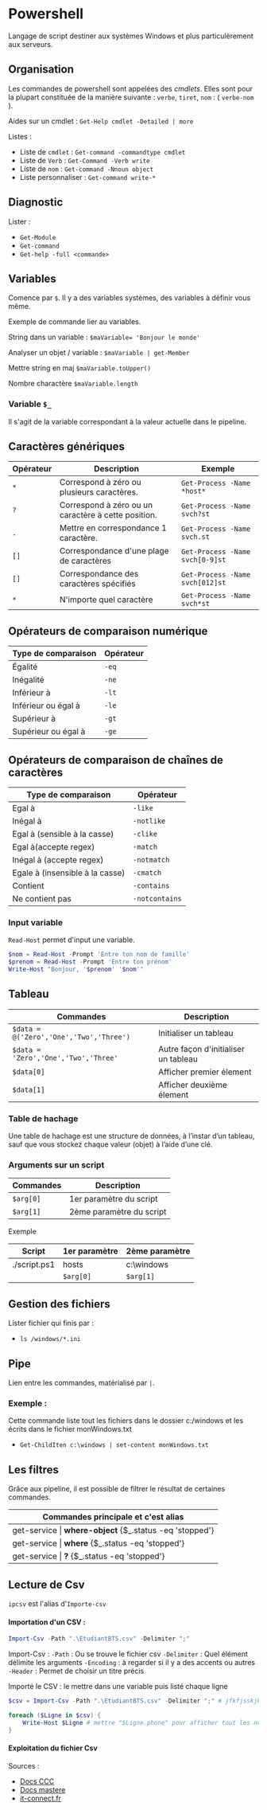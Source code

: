 # Powershell

Langage de script destiner aux systèmes Windows et plus particulèrement aux serveurs.

## Organisation 

Les commandes de powershell sont appelées des *cmdlets*. Elles sont pour la plupart constituée de la manière suivante : `verbe`, `tiret`, `nom` : ( `verbe-nom` ).

Aides sur un cmdlet : `Get-Help cmdlet -Detailed | more`

Listes :

- Liste de `cmdlet` : `Get-command -commandtype cmdlet`
- Liste de `Verb` : `Get-Command -Verb write`
- Liste de `nom` : `Get-command -Nnoun object`
- Liste personnaliser : `Get-command write-*`

## Diagnostic

Lister : 
- `Get-Module`
- `Get-command`
- `Get-help -full <commande>`

## Variables

Comence par `$`.
Il y a des variables systèmes, des variables à définir vous même.

Exemple de commande lier au variables.

String dans un variable : `$maVariable= 'Bonjour le monde'`

Analyser un objet / variable : `$maVariable | get-Member`

Mettre string en maj `$maVariable.toUpper()`

Nombre charactère `$maVariable.length`

### Variable `$_`

Il s'agit de la variable correspondant à la valeur actuelle dans le pipeline.

## Caractères génériques

| Opérateur | Description                                         | Exemple                         |
| --------- | --------------------------------------------------- | ------------------------------- |
| `*`       | Correspond à zéro ou plusieurs caractères.          | `Get-Process -Name *host*`      |
| `?`       | Correspond à zéro ou un caractère à cette position. | `Get-Process -Name svch?st`     |
| `.`       | Mettre en correspondance 1 caractère.               | `Get-Process -Name svch.st`     |
| `[]`      | Correspondance d'une plage de caractères            | `Get-Process -Name svch[0-9]st` |
| `[]`      | Correspondance des caractères spécifiés             | `Get-Process -Name svch[012]st` |
| `*`       | N'importe quel caractère                            | `Get-Process -Name svch*st`     |

## Opérateurs de comparaison numérique

| Type de comparaison | Opérateur |
| ------------------- | --------- |
| Égalité             | `-eq`     |
| Inégalité           | `-ne`     |
| Inférieur à         | `-lt`     |
| Inférieur ou égal à | `-le`     |
| Supérieur à         | `-gt`     |
| Supérieur ou égal à | `-ge`     |

## Opérateurs de comparaison de chaînes de caractères

| Type de comparaison             | Opérateur      |
| ------------------------------- | -------------- |
| Egal à                          | `-like`        |
| Inégal à                        | `-notlike`     |
| Egal à (sensible à la casse)    | `-clike`       |
| Egal à(accepte regex)           | `-match`       |
| Inégal à (accepte regex)        | `-notmatch`    |
| Egale à (insensible à la casse) | `-cmatch`      |
| Contient                        | `-contains`    |
| Ne contient pas                 | `-notcontains` |


### Input variable 

`Read-Host`  permet d'input une variable.

```powershell
$nom = Read-Host -Prompt 'Entre ton nom de famille'
$prenom = Read-Host -Prompt 'Entre ton prénom'
Write-Host "Bonjour, '$prenom' '$nom'" 
```

## Tableau 

| Commandes                               | Description                          |
| --------------------------------------- | ------------------------------------ |
| `$data = @('Zero','One','Two','Three')` | Initialiser un tableau               |
| `$data = 'Zero','One','Two','Three'`    | Autre façon d'initialiser un tableau |
| `$data[0]`                              | Afficher premier élement             |
| `$data[1]`                              | Afficher deuxième élement            |

### Table de hachage

Une table de hachage est une structure de données, à l’instar d’un tableau, sauf que vous stockez chaque valeur (objet) à l’aide d’une clé. 

### Arguments sur un script

| Commandes | Description              |
| --------- | ------------------------ |
| `$arg[0]` | 1er paramètre du script  |
| `$arg[1]` | 2ème paramètre du script |

Exemple

| Script       | 1er paramètre | 2ème paramètre |
| ------------ | ------------- | -------------- |
| ./script.ps1 | hosts         | c:\windows     |
|              | `$arg[0]`     | `$arg[1]`      |


## Gestion des fichiers

Lister fichier qui finis par :

- `ls /windows/*.ini`

## Pipe

Lien entre les commandes, matérialisé par `|`.


### Exemple :

Cette commande liste tout les fichiers dans le dossier c:/windows et les écrits dans le fichier monWindows.txt

- `Get-ChildIten c:\windows | set-content monWindows.txt`

## Les filtres

Grâce aux pipeline, il est possible de filtrer le résultat de certaines commandes.



| Commandes principale et c'est alias                           |
| ------------------------------------------------------------- |
| get-service &#124; **where-object** {$_.status -eq 'stopped'} |
| get-service &#124; **where** {$_.status -eq 'stopped'}        |
| get-service &#124; **?** {$_.status -eq 'stopped'}            |


## Lecture de Csv

`ipcsv` est l'alias d'`Importe-csv`
 
#### Importation d'un CSV :

```powershell
Import-Csv -Path ".\EtudiantBTS.csv" -Delimiter ";"
```

Import-Csv :
`-Path` : Ou se trouve le fichier csv
`-Delimiter` : Quel élément délimite les arguments
`-Encoding` : à regarder si il y a des accents ou autres
`-Header` : Permet de choisir un titre précis

Importé le CSV : le mettre dans une variable puis listé chaque ligne

```powershell
$csv = Import-Csv -Path ".\EtudiantBTS.csv" -Delimiter ";" # jfkfjsskjk

foreach ($Ligne in $csv) {
    Write-Host $Ligne # mettre "$Ligne.phone" pour afficher tout les numéro de téléphone pour chaque ligne du fichier csv
}
```


#### Exploitation du fichier Csv

Sources :

- [Docs CCC](images/Powershell-bts.pdf)
- [Docs mastere](images/Powershell-mastere.pdf)
- [it-connect.fr](https://www.it-connect.fr/comment-lire-le-contenu-dun-fichier-csv-avec-powershell/)